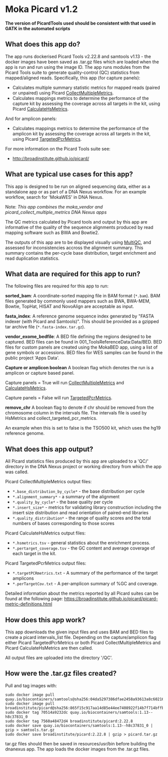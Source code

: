 # Moka Picard v1.2
 **The version of PicardTools used should be consistent with that used in GATK in the automated scripts**

## What does this app do?
The app runs dockerised Picard Tools v2.22.8 and samtools v1.13 - the docker images have been saved as .tar.gz files 
which are loaded when the app is run and run using the image ID. The app runs modules from the Picard Tools suite to 
generate quality-control (QC) statistics from mapped/aligned reads. Specifically, this app (for capture panels):
* Calculates multiple summary statistic metrics for mapped reads (paired or unpaired) using Picard 
[CollectMultipleMetrics](https://broadinstitute.github.io/picard/command-line-overview.html#CollectMultipleMetrics).
* Calculates mappings metrics to determine the performance of the capture kit by assessing the coverage across all 
targets in the kit, using Picard 
[CalculateHsMetrics](https://broadinstitute.github.io/picard/command-line-overview.html#CollectHsMetrics).

And for amplicon panels:
* Calculates mappings metrics to determine the performance of the amplicon kit by assessing the coverage across all 
targets in the kit, using Picard 
[TargetedPcrMetrics](https://broadinstitute.github.io/picard/command-line-overview.html#TargetedPcrMetrics).

For more information on the Picard Tools suite see: 
* http://broadinstitute.github.io/picard/

## What are typical use cases for this app?
This app is designed to be run on aligned sequencing data, either as a standalone app or as part of a DNA Nexus 
workflow. For an example workflow, search for 'MokaWES' in DNA Nexus. 

Note: *This app combines the moka_vendor and picard_collect_multiple_metrics DNA Nexus apps*

The QC metrics calculated by Picard tools and output by this app are informative of the quality of the sequence 
alignments produced by read mapping software such as BWA and Bowtie2.

The outputs of this app are to be displayed visually using [MultiQC](http://multiqc.info/), and assessed for 
inconsistencies accross the alignment summary. This summary contains the per-cycle base distribution, target enrichment 
and read duplication statistics.

## What data are required for this app to run?
The following files are required for this app to run:

**sorted_bam**:
A coordinate-sorted mapping file in BAM format (`*.bam`). BAM files generated by commonly used mappers such as BWA, 
BWA-MEM, Bowtie, TopHat, HISAT and NovoAlign are acceptable as input. 

**fasta_index**:
A reference genome sequence index generated by "FASTA indexer (with Picard and Samtools)". This should be provided as a 
gzipped tar archive file (`*.fasta-index.tar.gz`).

**vendor_exome_bedfile**:
A BED file defining the regions designed to be captured. BED files can be found in 001_ToolsReferenceData:Data/BED. BED 
files for custom panels are created using the MokaBED app, using a list of gene symbols or accessions. BED files for 
WES samples can be found in the public project 'Apps Data'.

**Capture or amplicon boolean**
A boolean flag which denotes the run is a amplicon or capture based panel. 

Capture panels = True will run 
[CollectMultipleMetrics](https://broadinstitute.github.io/picard/command-line-overview.html#CollectMultipleMetrics) and 
[CalculateHsMetrics](https://broadinstitute.github.io/picard/command-line-overview.html#CollectHsMetrics). 

Capture panels = False will run 
[TargetedPcrMetrics](https://broadinstitute.github.io/picard/command-line-overview.html#TargetedPcrMetrics).

**remove_chr**
A boolean flag to denote if chr should be removed from the chromosome column in the intervals file. The intervals file 
is used by HsMetrics and collect_targeted_pcr_metrics.

An example when this is set to false is the TSO500 kit, which uses the hg19 reference genome.

## What does this app output?
All Picard statistics files produced by this app are uploaded to a 'QC/' directory in the DNA Nexus project or working 
directory from which the app was called.

Picard CollectMultipleMetrics output files:
* `*.base_distribution_by_cycle*` - the base distribution per cycle
* `*.alignment_summary*` - a summary of the alignment
* `*.quality_by_cycle*` - the base quality per cycle
* `*.insert_size*` - metrics for validating library construction including the insert size distribution and read 
orientation of paired-end libraries
* `*.quality_distribution*` - the range of quality scores and the total numbers of bases corresponding to those scores

Picard CalculateHsMetrics output files:
* `*.hsmetrics.tsv` - general statistics about the enrichment process. 
* `*.pertarget_coverage.tsv` - the GC content and average coverage of each target in the kit.

Picard TargetedPcrMetrics output files:
* `*.targetPCRmetrics.txt` - A summary of the performance of the target amplicons
* `*.perTargetCov.txt` - A per-amplicon summary of %GC and coverage.


Detailed information about the metrics reported by all Picard suites can be found at the following page:
https://broadinstitute.github.io/picard/picard-metric-definitions.html

## How does this app work?
This app downloads the given input files and uses BAM and BED files to create a picard intervals_list file. 
Depending on the capture/amplicon flag either Picard TargetedPcrMetrics or both Picard CollectMultipleMetrics and 
Picard CalculateHsMetrics are then called. 

All output files are uploaded into the directory '/QC'.

## How were the .tar.gz files created?
Pull and tag images with:
```
sudo docker image pull quay.io/biocontainers/samtools@sha256:04da5297386dfae2458a93613a8c60216d158ee7cb9f96188dad71c1952f7f72 
sudo docker image pull broadinstitute/picard@sha256:865f15c917aa14d85e44ee7408922f14b7f714bffbe93e7c19c6afc456922fe4 
sudo docker tag 70514a9232dc quay.io/biocontainers/samtools:1.13--h8c37831_0
sudo docker tag 7560a48472d4 broadinstitute/picard:2.22.8
sudo docker save quay.io/biocontainers/samtools:1.13--h8c37831_0 | gzip > samtools.tar.gz
sudo docker save broadinstitute/picard:2.22.8 | gzip > picard.tar.gz
```
tar.gz files should then be saved in resources/usr/bin before building the dnanexus app. The app loads the docker 
images from the .tar.gz files.